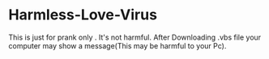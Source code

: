 # Harmless-Love-Virus

This is just for prank only . It's not harmful.
After Downloading .vbs file your computer may show a message(This may be harmful to your Pc).
